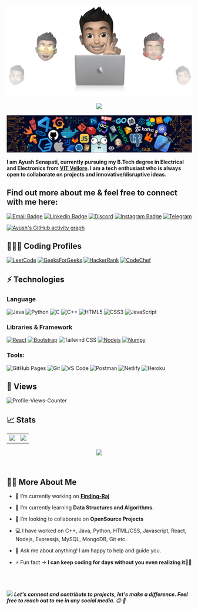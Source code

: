 <p align="center"><img src="https://raw.githubusercontent.com/KevinPatel04/KevinPatel04/master/cover-thompson.png"></p>

<p align="center">
  <img src="https://readme-typing-svg.herokuapp.com?color=0d8eceF&size=30&center=true&vCenter=true&width=550&height=70&lines=Hey+There+👋,+I'm+Ayush;+An+Tech+Enthusiast+🔆;Full+Stack+Web+Developer+💻;Loves+To+Build+Projects+🛠️;A+Problem+Solver+🕵;">
</p>

<p align="center"><img src="https://raw.githubusercontent.com/KevinPatel04/KevinPatel04/master/header.png"></p>

<!-- # Hi, I am Ayush! Great to see you here! <img src="https://raw.githubusercontent.com/nixin72/nixin72/master/wave.gif" width="30px"> -->

**I am Ayush Senapati, currently pursuing my B.Tech degree in Electrical and Electronics from [VIT Vellore](https://vit.ac.in/). I am a tech enthusiast who is always open to collaborate on projects and innovative/disruptive ideas.**
<br>

## Find out more about me & feel free to connect with me here:

[![Email Badge](https://img.shields.io/badge/-Email-c14438?style=flat-square&logo=Gmail&logoColor=white&link=mailto:ayushsenapati123@gmail.com)](mailto:ayushsenapati123@gmail.com)
[![Linkedin Badge](https://img.shields.io/badge/-LinkedIn-blue?style=flat-square&logo=Linkedin&logoColor=white&link=https://www.linkedin.com/in/ayush-senapati-a531b8145/)](https://www.linkedin.com/in/ayush-senapati-a531b8145/)
[![Discord](https://img.shields.io/badge/-Discord-7289DA?style=flat-square&logo=discord&logoColor=white)](https://discordapp.com/users/621950532596269066)
[![Instagram Badge](https://img.shields.io/badge/-Instagram-purple?style=flat-square&logo=instagram&logoColor=white&link=https://www.instagram.com/instru_mental_guy/)](https://www.instagram.com/instru_mental_guy/)
[![Telegram](https://img.shields.io/badge/-Telegram-blue?style=flat-square&logo=Telegram&logoColor=white)](https://t.me/Demon029)

<!-- [![Youtube Badge](https://img.shields.io/badge/-YouTube-darkred?style=flat-square&logo=youtube&logoColor=white&link=https://www.youtube.com/channel/channel_id)](https://www.youtube.com/channel/channel_id) -->

<!-- [![Ayush's GitHub activity graph](https://activity-graph.herokuapp.com/graph?username=Ayush29Ayush&theme=xcode)](https://github.com/Ayush29Ayush) -->
[![Ayush's GitHub activity graph](https://github-readme-activity-graph.cyclic.app/graph?username=Ayush29Ayush&theme=merko)](https://github.com/Ayush29Ayush)

## 👨🏻‍💻 Coding Profiles

[![LeetCode](https://img.shields.io/badge/-LeetCode-FFA116?style=flat-square&logo=LeetCode&logoColor=black)](https://leetcode.com/ayushsenapati123/)
[![GeeksForGeeks](https://img.shields.io/badge/-GeeksForGeeks-05CC47?style=flat-square&logo=GeeksForGeeks&logoColor=black)](https://auth.geeksforgeeks.org/user/ayushsenapati123/)
[![HackerRank](https://img.shields.io/badge/-HackerRank-2EC866?style=flat-square&logo=HackerRank&logoColor=white)](https://www.hackerrank.com/ayushsenapati123)
[![CodeChef](https://img.shields.io/badge/-CodeChef-5B4638?style=flat-square&logo=CodeChef&logoColor=white)](https://www.codechef.com/users/ayush2911)

## ⚡ Technologies

### Language

![Java](https://img.shields.io/badge/-java-E34A86?style=flat-square&logo=java)
![Python](https://img.shields.io/badge/-Python-black?style=flat-square&logo=Python)
![C](https://img.shields.io/badge/-C-00599C?style=flat-square&logo=c)
![C++](https://img.shields.io/badge/-C++-00599C?style=flat-square&logo=cplusplus)
![HTML5](https://img.shields.io/badge/-HTML5-E34F26?style=flat-square&logo=html5&logoColor=white)
![CSS3](https://img.shields.io/badge/-CSS3-1572B6?style=flat-square&logo=css3)
![JavaScript](https://img.shields.io/badge/-JavaScript-black?style=flat-square&logo=javascript)

### Libraries & Framework

[![React](https://img.shields.io/badge/-React-black?style=flat-square&logo=react)](https://reactjs.org/)
[![Bootstrap](https://img.shields.io/badge/-Bootstrap-563D7C?style=flat-square&logo=bootstrap)](https://getbootstrap.com/)
![Tailwind CSS](https://img.shields.io/badge/Tailwind_CSS-38B2AC?style=flat-square&logo=tailwind-css&logoColor=white)
[![Nodejs](https://img.shields.io/badge/-Nodejs-black?style=flat-square&logo=Node.js)](https://nodejs.org/)<!-- ![MongoDB](https://img.shields.io/badge/MongoDB-%234ea94b.svg?logo=mongodb&logoColor=white) -->
[![Numpy](https://img.shields.io/badge/Numpy%20-%23013243.svg?logo=numpy&style=flat-square&logoColor=white)](https://numpy.org/)

<!-- ![Materialize CSS](https://img.shields.io/badge/-materialize--css-ff69b4?style=flat-sqaure&logo=materialize-css&logoColor=white) -->

### Tools:

![GitHub Pages](https://img.shields.io/badge/GitHub%20Pages-%23327FC7.svg?logo=github&style=flat-square&logoColor=white)
![Git](https://img.shields.io/badge/-Git-black?style=flat-square&logo=git)
![VS Code](https://img.shields.io/badge/-VS%20Code-007ACC?style=flat-square&logo=visual-studio-code)
![Postman](https://img.shields.io/badge/Postman-FF6C37?logo=postman&logoColor=white)
![Netlify](https://img.shields.io/badge/-Netlify-%2300C7B7?style=flat-square&logo=netlify&logoColor=ffffff)
![Heroku](https://img.shields.io/badge/Heroku%20-%23430098.svg?style=flat-square&logo=heroku&logoColor=white)

<!-- ![DigitalOcean](https://img.shields.io/badge/-Digital%20Ocean-darkblue?style=flat-square&logo=digitalocean) -->
<!-- ![Amazon AWS](https://img.shields.io/badge/Amazon%20AWS-232F3E?style=flat-square&logo=amazon-aws)
![Microsoft Azure](https://img.shields.io/badge/Microsoft%20Azure-232F7E?style=flat-square&logo=microsoft-azure)
![Google Cloud](https://img.shields.io/badge/Google%20Cloud-black?style=flat-square&logo=google-cloud)
![Docker](https://img.shields.io/badge/-Docker-black?style=flat-square&logo=docker) -->
<!-- ![Postman](https://img.shields.io/badge/Postman-FF6C37?logo=postman&logoColor=white)
![Eclipse](https://img.shields.io/badge/Eclipse-2C2255?style=flat-square&logo=eclipse&logoColor=white) -->

## 👀 Views
![Profile-Views-Counter](https://komarev.com/ghpvc/?username=Ayush29Ayush&label=PROFILE+VIEWS&style=flat-square&color=green)

## 📈 Stats

<table>
<tr>
<td>
<img src="https://github-readme-stats.vercel.app/api?username=Ayush29Ayush&include_all_commits=true&count_private=true&show_icons=true&line_height=20&theme=tokyonight"/>
<td><img src="https://github-readme-stats.vercel.app/api/top-langs?username=Ayush29Ayush&show_icons=true&locale=en&layout=compact&theme=tokyonight" />
</td>
</tr>
</table>

<p align="center">
<img align="center" src="https://github-readme-streak-stats.herokuapp.com/?user=Ayush29Ayush&theme=tokyonight" />
</p>

<br>

## 🙋‍♂️ More About Me

- 🔭 I’m currently working on **[Finding-Raj]()**

- 🌱 I’m currently learning **Data Structures and Algorithms.**

- 👯 I’m looking to collaborate on **OpenSource Projects**

<!-- - 👨‍💻 All of my projects are available at **[My Portfolio]()** -->

<!-- - 📫 How to reach me -> **ayushsenapati123@gmail.com** -->

- 💻 I have worked on C++, Java, Python, HTML/CSS, Javascript, React, Nodejs, Expressjs, MySQL, MongoDB, Git etc.
  
- 💬 Ask me about anything! I am happy to help and guide you.

- ⚡ Fun fact -> **I can keep coding for days without you even realizing it**👨‍💻



<br>
<br>

<img src="https://media.giphy.com/media/LnQjpWaON8nhr21vNW/giphy.gif" width="60"> <em><b>Let's connect and contribute to projects, let's make a difference. Feel free to reach out to me in any social media. </b> 😊 💜</em>
<!-- Sauce: https://github.com/alexandresanlim/Badges4-README.md-Profile -->
